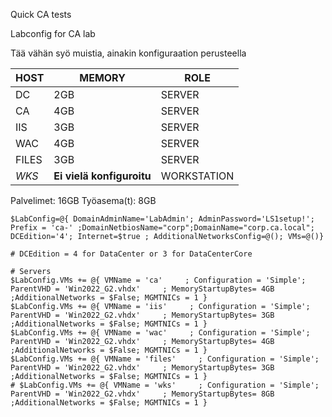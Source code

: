 Quick CA tests

Labconfig for CA lab

Tää vähän syö muistia, ainakin konfiguraation perusteella

| HOST | MEMORY | ROLE |
| --- | --- | --- |
| DC | 2GB | SERVER |
| CA | 4GB | SERVER |
| IIS | 3GB | SERVER |
| WAC | 4GB | SERVER |
| FILES | 3GB | SERVER
| *WKS* | **Ei vielä konfiguroitu** | WORKSTATION |

Palvelimet: 16GB
Työasema(t): 8GB

```
$LabConfig=@{ DomainAdminName='LabAdmin'; AdminPassword='LS1setup!'; Prefix = 'ca-' ;DomainNetbiosName="corp";DomainName="corp.ca.local"; DCEdition='4'; Internet=$true ; AdditionalNetworksConfig=@(); VMs=@()}

# DCEdition = 4 for DataCenter or 3 for DataCenterCore

# Servers
$LabConfig.VMs += @{ VMName = 'ca'     ; Configuration = 'Simple'; ParentVHD = 'Win2022_G2.vhdx'     ; MemoryStartupBytes= 4GB ;AdditionalNetworks = $False; MGMTNICs = 1 }
$LabConfig.VMs += @{ VMName = 'iis'     ; Configuration = 'Simple'; ParentVHD = 'Win2022_G2.vhdx'     ; MemoryStartupBytes= 3GB ;AdditionalNetworks = $False; MGMTNICs = 1 }
$LabConfig.VMs += @{ VMName = 'wac'     ; Configuration = 'Simple'; ParentVHD = 'Win2022_G2.vhdx'     ; MemoryStartupBytes= 4GB ;AdditionalNetworks = $False; MGMTNICs = 1 }
$LabConfig.VMs += @{ VMName = 'files'     ; Configuration = 'Simple'; ParentVHD = 'Win2022_G2.vhdx'     ; MemoryStartupBytes= 3GB ;AdditionalNetworks = $False; MGMTNICs = 1 }
# $LabConfig.VMs += @{ VMName = 'wks'     ; Configuration = 'Simple'; ParentVHD = 'Win2022_G2.vhdx'     ; MemoryStartupBytes= 8GB ;AdditionalNetworks = $False; MGMTNICs = 1 }

```